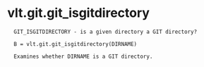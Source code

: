 # vlt.git.git_isgitdirectory

```
  GIT_ISGITDIRECTORY - is a given directory a GIT directory?
 
  B = vlt.git.git_isgitdirectory(DIRNAME)
 
  Examines whether DIRNAME is a GIT directory.

```
